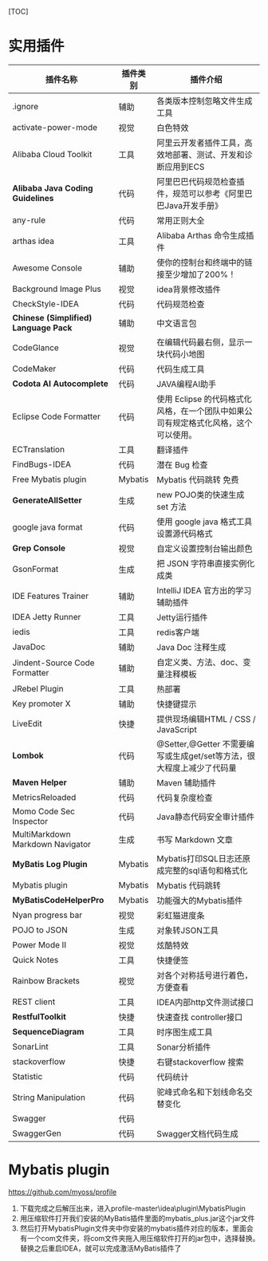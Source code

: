 [TOC]

# 实用插件
| 插件名称                          | 插件类别                                 | 插件介绍                                     |
| ----------------------------- | ---------------------------------------- | ---------------------------------------- |
| .ignore | 辅助 | 各类版本控制忽略文件生成工具 |
| activate-power-mode   | 视觉     | 白色特效                             |
| Alibaba Cloud Toolkit | 工具 | 阿里云开发者插件工具，高效地部署、测试、开发和诊断应用到ECS |
| **Alibaba Java Coding Guidelines** | 代码 | 阿里巴巴代码规范检查插件，规范可以参考《阿里巴巴Java开发手册》 |
| any-rule | 代码 | 常用正则大全 |
| arthas idea | 工具 | Alibaba Arthas 命令生成插件 |
| Awesome Console | 辅助 | 使你的控制台和终端中的链接至少增加了200%！ |
| Background Image Plus | 视觉     | idea背景修改插件                     |
| CheckStyle-IDEA                | 代码                                               | 代码规范检查                                                 |
| **Chinese (Simplified) Language Pack** | 辅助 | 中文语言包 |
| CodeGlance            | 视觉     | 在编辑代码最右侧，显示一块代码小地图 |
| CodeMaker                      | 代码                                               | 代码生成工具                                                 |
| **Codota AI Autocomplete** | 代码 | JAVA编程AI助手 |
| Eclipse Code Formatter         | 代码 | 使用 Eclipse 的代码格式化风格，在一个团队中如果公司有规定格式化风格，这个可以使用。 |
| ECTranslation                 | 工具                                 | 翻译插件                                     |
| FindBugs-IDEA                  | 代码                                              | 潜在 Bug 检查                                                |
| Free Mybatis plugin  | Mybatis  | Mybatis 代码跳转 免费                         |
| **GenerateAllSetter** | 生成 | new POJO类的快速生成 set 方法 |
| google java format | 代码 | 使用 google java 格式工具设置源代码格式 |
| **Grep Console**      | 视觉     | 自定义设置控制台输出颜色             |
| GsonFormat                    | 生成                      | 把 JSON 字符串直接实例化成类                        |
| IDE Features Trainer          | 辅助               | IntelliJ IDEA 官方出的学习辅助插件                 |
| IDEA Jetty Runner | 工具 | Jetty运行插件 |
| iedis | 工具 | redis客户端 |
| JavaDoc                       | 辅助                          | Java Doc 注释生成                            |
| Jindent-Source Code Formatter | 辅助                     | 自定义类、方法、doc、变量注释模板                       |
| JRebel Plugin | 工具                                    | 热部署                                      |
| Key promoter X                | 辅助                                  | 快捷键提示                                    |
| LiveEdit                  | 快捷          | 提供现场编辑HTML / CSS / JavaScript            |
| **Lombok**                     | 代码 | @Setter,@Getter  不需要编写或生成get/set等方法，很大程度上减少了代码量 |
| **Maven Helper** | 辅助 | Maven 辅助插件 |
| MetricsReloaded                | 代码                                             | 代码复杂度检查                                               |
| Momo Code Sec Inspector | 代码 | Java静态代码安全审计插件 |
| MultiMarkdown <br> Markdown Navigator | 生成                         | 书写 Markdown 文章                           |
| **MyBatis Log Plugin** | Mybatis  | Mybatis打印SQL日志还原成完整的sql语句和格式化 |
| Mybatis plugin       | Mybatis  | Mybatis 代码跳转                              |
| **MyBatisCodeHelperPro** | Mybatis  | 功能强大的Mybatis插件 |
| Nyan progress bar     | 视觉     | 彩虹猫进度条                         |
| POJO to JSON | 生成 | 对象转JSON工具 |
| Power Mode II         | 视觉     | 炫酷特效                             |
| Quick Notes | 工具 | 快捷便签 |
| Rainbow Brackets      | 视觉     | 对各个对称括号进行着色，方便查看     |
| REST client | 工具 | IDEA内部http文件测试接口 |
| **RestfulToolkit** | 快捷 | 快速查找 controller接口 |
| **SequenceDiagram** | 工具 | 时序图生成工具 |
| SonarLint | 工具 | Sonar分析插件 |
| stackoverflow | 快捷 | 右键stackoverflow 搜索 |
| Statistic                      | 代码                                                   | 代码统计                                                     |
| String Manipulation            | 代码                             | 驼峰式命名和下划线命名交替变化                               |
| Swagger | 代码 |  |
| SwaggerGen | 代码 | Swagger文档代码生成 |


# Mybatis plugin

https://github.com/myoss/profile

1. 下载完成之后解压出来，进入profile-master\idea\plugin\MybatisPlugin
2. 用压缩软件打开我们安装的MyBatis插件里面的mybatis_plus.jar这个jar文件
3. 然后打开MybatisPlugin文件夹中你安装的mybatis插件对应的版本，里面会有一个com文件夹，将com文件夹拖入用压缩软件打开的jar包中，选择替换。
   替换之后重启IDEA，就可以完成激活MyBatis插件了



 